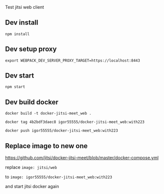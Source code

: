 Test jitsi web client

## Dev install

`npm install`

## Dev setup proxy

`export WEBPACK_DEV_SERVER_PROXY_TARGET=https://localhost:8443`

## Dev start

`npm start`

## Dev build docker

`docker build -t docker-jitsi-meet_web .`

`docker tag 4b2bdf3daec8 igor55555/docker-jitsi-meet_web:with223`

`docker push igor55555/docker-jitsi-meet_web:with223`


## Replace image to new one
https://github.com/jitsi/docker-jitsi-meet/blob/master/docker-compose.yml

replace `image: jitsi/web`

to `image: igor55555/docker-jitsi-meet_web:with223`

and start jitsi docker again